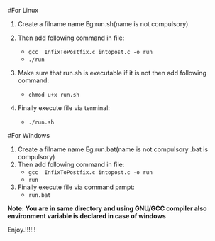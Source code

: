 #For Linux
1. Create a filname name Eg:run.sh(name is not compulsory) 
2. Then add following command in file:    
    * `gcc  InfixToPostfix.c intopost.c -o run`
    * `./run`

3. Make sure that run.sh is executable if it is not then add following command:  
    * `chmod u+x run.sh`

4. Finally execute file via terminal:
    * `./run.sh`

#For Windows
1. Create a filname name Eg:run.bat(name is not compulsory .bat is compulsory)
2. Then add following command in file:
    * `gcc  InfixToPostfix.c intopost.c -o run`
    * `run`
3. Finally execute file via command prmpt:
    * `run.bat`


**Note: You are in same directory  and using GNU/GCC compiler also environment variable is declared in case of windows**


Enjoy.!!!!!!
